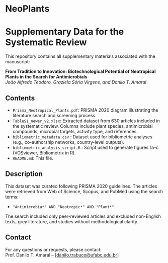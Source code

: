 # NeoPlants
# Supplementary Data for the Systematic Review
This repository contains all supplementary materials associated with the manuscript:

**From Tradition to Innovation: Biotechnological Potential of Neotropical Plants in the Search for Antimicrobials**  
*João Alfredo Teodoro, Graziela Sória Virgens, and Danilo T. Amaral*

## Contents

- `Prisma_Neotropical_Plants.pdf`: PRISMA 2020 diagram illustrating the literature search and screening process.
- `TableS1_newer_v2.xlsx`: Extracted dataset from 630 articles included in the systematic review. Columns include plant species, antimicrobial compounds, microbial targets, activity type, and references.
- `bibliometric_metadata.csv` : Dataset used for bibliometric analyses (e.g., co-authorship networks, country-level outputs).
- `bibliometric_analysis_script.R` : Script used to generate figures 1a–c (VOSviewer, Bibliometrix in R).
- `README.md`: This file.

## Description

This dataset was curated following PRISMA 2020 guidelines. The articles were retrieved from Web of Science, Scopus, and PubMed using the search terms:
- `"Antimicrobia*" AND "Neotropic*" AND "Plant*"`

The search included only peer-reviewed articles and excluded non-English texts, grey literature, and studies without methodological clarity.  

## Contact

For any questions or requests, please contact:  
Prof. Danilo T. Amaral – [danilo.trabuco@ufabc.edu.br]